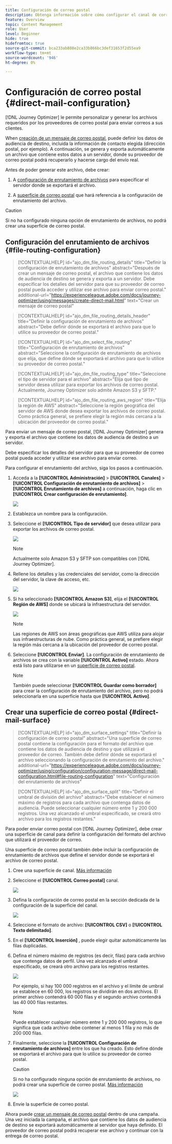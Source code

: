 ```yaml
---
title: Configuración de correo postal
description: Obtenga información sobre cómo configurar el canal de correo postal en Journey Optimizer
feature: Overview
topic: Content Management
role: User
level: Beginner
hide: true
hidefromtoc: true
source-git-commit: bca233ab888e2ca33b866bc3def31653f2d55ea9
workflow-type: tm+mt
source-wordcount: '946'
ht-degree: 0%

---
```


# Configuración de correo postal {#direct-mail-configuration}

[!DNL Journey Optimizer] le permite personalizar y generar los archivos requeridos por los proveedores de correo postal para enviar correos a sus clientes.

When [creación de un mensaje de correo postal](../messages/create-direct-mail.md), puede definir los datos de audiencia de destino, incluida la información de contacto elegida (dirección postal, por ejemplo). A continuación, se genera y exporta automáticamente un archivo que contiene estos datos a un servidor, donde su proveedor de correo postal podrá recuperarlo y hacerse cargo del envío real.

Antes de poder generar este archivo, debe crear:

1. A [configuración de enrutamiento de archivos](#file-routing-configuration) para especificar el servidor donde se exportará el archivo.

1. A [superficie de correo postal](#direct-mail-surface) que hará referencia a la configuración de enrutamiento del archivo.

>[!CAUTION]
>
>Si no ha configurado ninguna opción de enrutamiento de archivos, no podrá crear una superficie de correo postal.

## Configuración del enrutamiento de archivos {#file-routing-configuration}

>[!CONTEXTUALHELP]
>id="ajo_dm_file_routing_details"
>title="Definir la configuración de enrutamiento de archivos"
>abstract="Después de crear un mensaje de correo postal, el archivo que contiene los datos de audiencia de destino se genera y exporta a un servidor. Debe especificar los detalles del servidor para que su proveedor de correo postal pueda acceder y utilizar ese archivo para enviar correo postal."
>additional-url="https://experienceleague.adobe.com/docs/journey-optimizer/using/messages/create-direct-mail.html" text="Crear un mensaje de correo postal"

>[!CONTEXTUALHELP]
>id="ajo_dm_file_routing_details_header"
>title="Definir la configuración de enrutamiento de archivos"
>abstract="Debe definir dónde se exportará el archivo para que lo utilice su proveedor de correo postal."

>[!CONTEXTUALHELP]
>id="ajo_dm_select_file_routing"
>title="Configuración de enrutamiento de archivos"
>abstract="Seleccione la configuración de enrutamiento de archivos que elija, que define dónde se exportará el archivo para que lo utilice su proveedor de correo postal."

>[!CONTEXTUALHELP]
>id="ajo_dm_file_routing_type"
>title="Seleccione el tipo de servidor para el archivo"
>abstract="Elija qué tipo de servidor desea utilizar para exportar los archivos de correo postal. Actualmente, Journey Optimizer solo admite Amazon S3 y SFTP."

>[!CONTEXTUALHELP]
>id="ajo_dm_file_routing_aws_region"
>title="Elija la región de AWS"
>abstract="Seleccione la región geográfica del servidor de AWS donde desea exportar los archivos de correo postal. Como práctica general, se prefiere elegir la región más cercana a la ubicación del proveedor de correo postal."

Para enviar un mensaje de correo postal, [!DNL Journey Optimizer] genera y exporta el archivo que contiene los datos de audiencia de destino a un servidor.

Debe especificar los detalles del servidor para que su proveedor de correo postal pueda acceder y utilizar ese archivo para enviar correo.

Para configurar el enrutamiento del archivo, siga los pasos a continuación.

1. Acceda a la **[!UICONTROL Administración]** > **[!UICONTROL Canales]** > **[!UICONTROL Configuración de enrutamiento de archivos]** > **[!UICONTROL Enrutamiento de archivos]** a continuación, haga clic en **[!UICONTROL Crear configuración de enrutamiento]**.

   ![](assets/file-routing-config-button.png)

1. Establezca un nombre para la configuración.

1. Seleccione el **[!UICONTROL Tipo de servidor]** que desea utilizar para exportar los archivos de correo postal.

   ![](assets/file-routing-config-type.png)

   >[!NOTE]
   >
   >Actualmente solo Amazon S3 y SFTP son compatibles con [!DNL Journey Optimizer].

1. Rellene los detalles y las credenciales del servidor, como la dirección del servidor, la clave de acceso, etc.

   ![](assets/file-routing-config-sftp-details.png)

1. Si ha seleccionado **[!UICONTROL Amazon S3]**, elija el **[!UICONTROL Región de AWS]** donde se ubicará la infraestructura del servidor.

   ![](assets/file-routing-config-aws-region.png)

   >[!NOTE]
   >
   >Las regiones de AWS son áreas geográficas que AWS utiliza para alojar sus infraestructuras de nube. Como práctica general, se prefiere elegir la región más cercana a la ubicación del proveedor de correo postal.

1. Seleccione **[!UICONTROL Enviar]**. La configuración de enrutamiento de archivos se crea con la variable **[!UICONTROL Activo]** estado. Ahora está listo para utilizarse en un [superficie de correo postal](#direct-mail-surface).

   >[!NOTE]
   >
   >También puede seleccionar **[!UICONTROL Guardar como borrador]** para crear la configuración de enrutamiento del archivo, pero no podrá seleccionarla en una superficie hasta que **[!UICONTROL Activo]**.

## Crear una superficie de correo postal {#direct-mail-surface}

>[!CONTEXTUALHELP]
>id="ajo_dm_surface_settings"
>title="Definir la configuración de correo postal"
>abstract="Una superficie de correo postal contiene la configuración para el formato del archivo que contiene los datos de audiencia de destino y que utilizará el proveedor de correo. También debe definir dónde se exportará el archivo seleccionando la configuración de enrutamiento del archivo."
>additional-url="https://experienceleague.adobe.com/docs/journey-optimizer/using/configuration/configuration-message/direct-mail-configuration.html#file-routing-configuration" text="Configuración del enrutamiento de archivos"

<!--
>[!CONTEXTUALHELP]
>id="ajo_dm_surface_sort"
>title="Define the sort order"
>abstract="If you select this option, the sort will be by profile ID, ascending or descending. If you unselect it, the sorting configuration defined when creating the direct mail message within a journey or a campaign."-->

>[!CONTEXTUALHELP]
>id="ajo_dm_surface_split"
>title="Definir el umbral de división del archivo"
>abstract="Debe establecer el número máximo de registros para cada archivo que contenga datos de audiencia. Puede seleccionar cualquier número entre 1 y 200 000 registros. Una vez alcanzado el umbral especificado, se creará otro archivo para los registros restantes."

Para poder enviar correo postal con [!DNL Journey Optimizer], debe crear una superficie de canal para definir la configuración del formato del archivo que utilizará el proveedor de correo.

Una superficie de correo postal también debe incluir la configuración de enrutamiento de archivos que define el servidor donde se exportará el archivo de correo postal.

1. Cree una superficie de canal. [Más información](channel-surfaces.md)

1. Seleccione el **[!UICONTROL Correo postal]** canal.

   ![](assets/surface-direct-mail-channel.png)

1. Defina la configuración de correo postal en la sección dedicada de la configuración de la superficie del canal.

   ![](assets/surface-direct-mail-settings.png)

1. Seleccione el formato de archivo: **[!UICONTROL CSV]** o **[!UICONTROL Texto delimitado]**.

1. En el **[!UICONTROL Inserción]** , puede elegir quitar automáticamente las filas duplicadas.

1. Defina el número máximo de registros (es decir, filas) para cada archivo que contenga datos de perfil. Una vez alcanzado el umbral especificado, se creará otro archivo para los registros restantes.

   ![](assets/surface-direct-mail-split.png)

   Por ejemplo, si hay 100 000 registros en el archivo y el límite de umbral se establece en 60 000, los registros se dividirán en dos archivos. El primer archivo contendrá 60 000 filas y el segundo archivo contendrá las 40 000 filas restantes.

   >[!NOTE]
   >
   >Puede establecer cualquier número entre 1 y 200 000 registros, lo que significa que cada archivo debe contener al menos 1 fila y no más de 200 000 filas.

1. Finalmente, seleccione la **[!UICONTROL Configuración de enrutamiento de archivos]** entre los que ha creado. Esto define dónde se exportará el archivo para que lo utilice su proveedor de correo postal.

   >[!CAUTION]
   >
   >Si no ha configurado ninguna opción de enrutamiento de archivos, no podrá crear una superficie de correo postal. [Más información](#file-routing-configuration)

   ![](assets/surface-direct-mail-file-routing.png)

1. Envíe la superficie de correo postal.

Ahora puede [crear un mensaje de correo postal](../messages/create-direct-mail.md) dentro de una campaña. Una vez iniciada la campaña, el archivo que contiene los datos de audiencia de destino se exportará automáticamente al servidor que haya definido. El proveedor de correo postal podrá recuperar ese archivo y continuar con la entrega de correo postal.